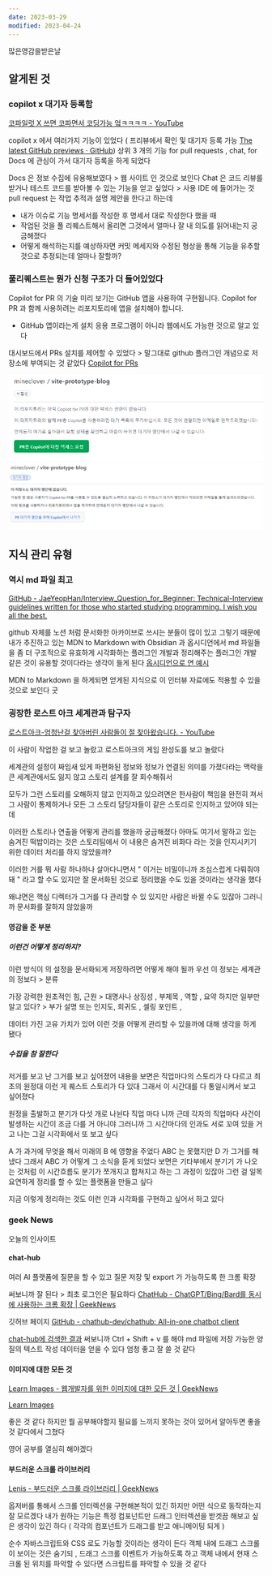 ```yaml
---
date: 2023-03-29
modified: 2023-04-24
---
```

많은영감을받은날

## 알게된 것

### copilot x 대기자 등록함

[코파일럿 X 쓰면 코파면서 코딩가능 엌ㅋㅋㅋㅋ - YouTube](https://www.youtube.com/watch?v=nTmAveylPjk)

copilot x 에서 여러가지 기능이 있었다 ( 프리뷰에서 확인 및 대기자 등록 가능 [The latest GitHub previews · GitHub](https://github.com/features/preview))
상위 3 개의 기능 for pull requests , chat, for Docs 에 관심이 가서 대기자 등록을 하게 되었다

Docs 은 정보 수집에 유용해보였다 > 웹 사이트 인 것으로 보인다
Chat 은 코드 리뷰를 받거나 테스트 코드를 받아볼 수 있는 기능을 얻고 싶었다 > 사용 IDE 에 들어가는 것
pull request 는 작업 추적과 설명 제안을 한다고 하는데
- 내가 이슈로 기능 명세서를 작성한 후 명세서 대로 작성한다 했을 때
- 작업된 것을 풀 리퀘스트해서 올리면 그것에서 얼마나 잘 내 의도를 읽어내는지 궁금해졌다
- 어떻게 해석하는지를 예상하자면 커밋 메세지와 수정된 형상을 통해 기능을 유추할 것으로 추정되는데 얼마나 잘할까?

### 풀리퀘스트는 뭔가 신청 구조가 더 들어있었다

Copilot for PR 의 기술 미리 보기는 GitHub 앱을 사용하여 구현됩니다.
Copilot for PR 과 함께 사용하려는 리포지토리에 앱을 설치해야 합니다.
- GitHub 앱이라는게 설치 응용 프로그램이 아니라 웹에서도 가능한 것으로 알고 있다

대시보드에서 PRs 설치를 제어할 수 있었다 > 말그대로 github 플러그인 개념으로 저장소에 부여되는 것 같았다
[Copilot for PRs](https://copilot4prs.githubnext.com/dashboard)

![](file/2023-03-29.png)![](file/2023-03-29-1.png)

## 지식 관리 유형

### 역시 md 파일 최고

[GitHub - JaeYeopHan/Interview\_Question\_for\_Beginner: Technical-Interview guidelines written for those who started studying programming. I wish you all the best.](https://github.com/JaeYeopHan/Interview_Question_for_Beginner)

github 자체를 노션 처럼 문서화한 아카이브로 쓰시는 분들이 많이 있고
그렇기 때문에 내가 추진하고 있는 MDN to Markdown with Obsidian 과
옵시디언에서 md 파일들을 좀 더 구조적으로 유효하게 시각화하는 플러그인 개발과 정리해주는 플러그인 개발 같은 것이 유용할 것이다라는 생각이 들게 된다
[옵시디언으로 연 예시](obsidian://open?vault=Interview_Question_for_Beginner&file=README)

MDN to Markdown 을 하게되면
얻게된 지식으로
이 인터뷰 자료에도 적용할 수 있을 것으로 보인다
굿

### 굉장한 로스트 아크 세계관과 탐구자

[로스트아크-엄청난걸 찾아버린 사람들이 절 찾아왔습니다. - YouTube](https://www.youtube.com/watch?v=yIZJ8EiXw4M)

이 사람이 작업한 걸 보고 놀랐고 로스트아크의 게임 완성도를 보고 놀랐다

세계관의 설정이 짜임새 있게 파편화된 정보와 정보가 연결된 의미를
가졌다라는 맥락을 큰 세계관에서도 잃지 않고 스토리 설계를 잘 회수해줘서

모두가 그런 스토리를 오해하지 않고 인지하고 있으려면은
한사람이 책임을 완전히 져서 그 사람이 통제하거나
모든 그 스토리 담당자들이 같은 스토리로 인지하고 있어야 되는데

이러한 스토리나 연출을 어떻게 관리를 했을까 궁금해졌다
아마도 여기서 말하고 있는 숨겨진 떡밥이라는 것은
스토리팀에서 이 내용은 숨겨진 비화다 라는 것을 인지시키기 위한 데이터 처리를 하지 않았을까?

이러한 거를 뭐 사람 하나하나 살아다니면서
" 이거는 비밀이니까 조심스럽게 다뤄줘야 돼 " 라고 할 수도 있지만
잘 문서화된 것으로 정리했을 수도 있을 것이라는 생각을 했다

왜냐면은 핵심 디렉터가 그거를 다 관리할 수 있 있지만 사람은 바뀔 수도 있잖아 그러니까 문서화를 잘하지 않았을까

#### 영감을 준 부분

##### 이런건 어떻게 정리하지?

이런 방식이 의 설정을 문서화되게 저장하려면 어떻게 해야 될까
우선 이 정보는 세계관의 정보다 > 분류

가장 강력한 원초적인 힘, 근원 > 대명사나 상징성 , 부제목 , 역할 , 요약
하지만 일부만 알고 있다? > 부가 설명 또는 인지도, 희귀도 , 셀링 포인트 ,

데이터 가진 고유 가치가 있어 이런 것을 어떻게 관리할 수 있을까에 대해 생각을 하게 됐다

##### 수집을 참 잘한다

저거를 보고 난 그거를 보고 싶어졌어 내용을 보면은 직업마다의 스토리가 다 다르고 최초의 원정대 이런 게 퀘스트 스토리가 다 있대
그래서 이 시간대를 다 통일시켜서 보고 싶어졌다

원정을 출발하고 분기가 다섯 개로 나뉜다 직업 마다 니까
근데 각자의 직업마다 사건이 발생하는 시간이 조금 다를 거 아니야 그러니까 그 시간마다의 인과도 서로 꼬여 있을 거고
나는 그걸 시각화에서 또 보고 싶다

A 가 과거에 무엇을 해서 미래의 B 에 영향을 주었다 ABC 는 못했지만 D 가 그거를 해냈다 그래서 ABC 가 어떻게 그 소식을 듣게 되었다
보면은 기타부에서 분기기 가 나오는 것처럼 이 시간흐름도 분기가 쪼개지고 합쳐지고 하는
그 과정이 있잖아 그런 걸 일목요연하게 정리를 할 수 있는 플랫폼을 만들고 싶다

지금 이렇게 정리하는 것도 이런 인과 시각화를 구현하고 싶어서 하고 있다

### geek News

오늘의 인사이트

#### chat-hub

여러 AI 플랫폼에 질문을 할 수 있고
질문 저장 및 export 가 가능하도록 한 크롬 확장

써보니까 잘 된다 > 최초 로그인은 필요하다
[ChatHub - ChatGPT/Bing/Bard를 동시에 사용하는 크롬 확장 | GeekNews](https://news.hada.io/topic?id=8824)

깃허브 페이지 [GitHub - chathub-dev/chathub: All-in-one chatbot client](https://github.com/chathub-dev/chathub)

[chat-hub에 검색한 결과](chat-hub에%20검색한%20결과.md)
써보니까 Ctrl + Shift + v 를 해야 md 파일에 저장 가능한 양질의 텍스트 작성 데이터을 얻을 수 있다
엄청 좋고 잘 쓸 것 같다

#### 이미지에 대한 모든 것

[Learn Images - 웹개발자를 위한 이미지에 대한 모든 것 | GeekNews](https://news.hada.io/topic?id=8826)

[Learn Images](https://web.dev/learn/images/)

좋은 것 같다
하지만 뭘 공부해야할지 필요를 느끼지 못하는 것이 있어서 알아두면 좋을 것 같다에서 그쳤다

영어 공부를 열심히 해야겠다

#### 부드러운 스크롤 라이브러리

[Lenis - 부드러운 스크롤 라이브러리 | GeekNews](https://news.hada.io/topic?id=8799)

옵저버를 통해서 스크롤 인터렉션을 구현해본적이 있긴 하지만 어떤 식으로 동작하는지 잘 모르겠다
내가 원하는 기능은 특정 컴포넌트만 드래그 인터렉션을 받겟끔 해보고 싶은 생각이 있긴 하다
( 각각의 컴포넌트가 드래그를 받고 애니메이팅 되게 )

순수 자바스크립트와 CSS 로도 가능할 것이라는 생각이 든다
객체 내에 드래그 스크롤이 보이는 것은 숨기되 , 드래그 스크롤 이벤트가 가능하도록 하고
객체 내에서 현재 스크롤 된 위치를 파악할 수 있다면 스크립트를 파악할 수 있을 것 같다
